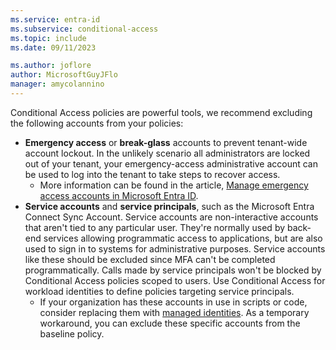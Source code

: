 ```yaml
---
ms.service: entra-id
ms.subservice: conditional-access
ms.topic: include
ms.date: 09/11/2023

ms.author: joflore
author: MicrosoftGuyJFlo
manager: amycolannino
---
```

Conditional Access policies are powerful tools, we recommend excluding the following accounts from your policies:

- **Emergency access** or **break-glass** accounts to prevent tenant-wide account lockout. In the unlikely scenario all administrators are locked out of your tenant, your emergency-access administrative account can be used to log into the tenant to take steps to recover access.
   - More information can be found in the article, [Manage emergency access accounts in Microsoft Entra ID](/azure/active-directory/roles/security-emergency-access).
- **Service accounts** and **service principals**, such as the Microsoft Entra Connect Sync Account. Service accounts are non-interactive accounts that aren't tied to any particular user. They're normally used by back-end services allowing programmatic access to applications, but are also used to sign in to systems for administrative purposes. Service accounts like these should be excluded since MFA can't be completed programmatically. Calls made by service principals won't be blocked by Conditional Access policies scoped to users. Use Conditional Access for workload identities to define policies targeting service principals.
   - If your organization has these accounts in use in scripts or code, consider replacing them with [managed identities](/azure/active-directory/managed-identities-azure-resources/overview). As a temporary workaround, you can exclude these specific accounts from the baseline policy.
